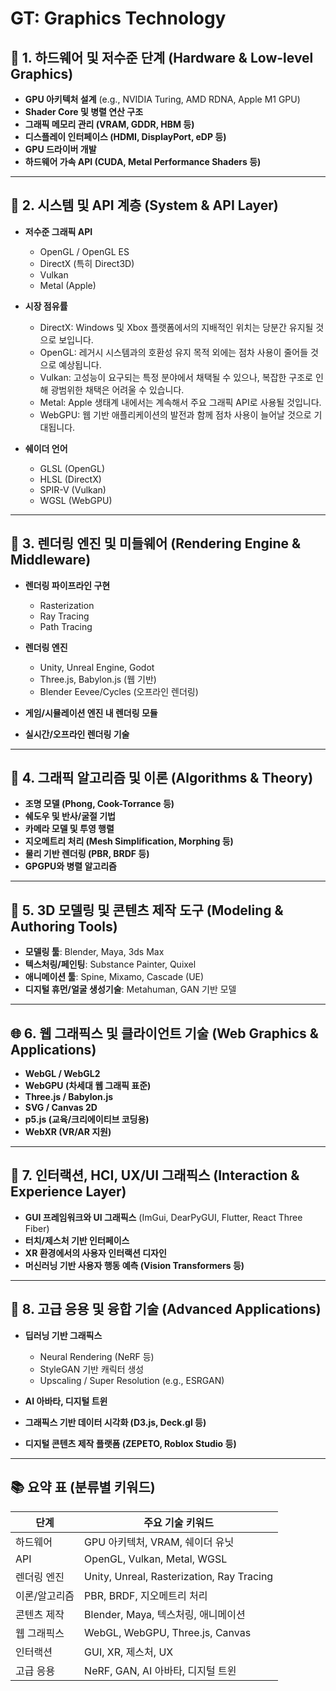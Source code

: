 # GT: Graphics Technology

## 🎯 **1. 하드웨어 및 저수준 단계 (Hardware & Low-level Graphics)**

* **GPU 아키텍처 설계** (e.g., NVIDIA Turing, AMD RDNA, Apple M1 GPU)
* **Shader Core 및 병렬 연산 구조**
* **그래픽 메모리 관리 (VRAM, GDDR, HBM 등)**
* **디스플레이 인터페이스 (HDMI, DisplayPort, eDP 등)**
* **GPU 드라이버 개발**
* **하드웨어 가속 API (CUDA, Metal Performance Shaders 등)**

---

## 🧠 **2. 시스템 및 API 계층 (System & API Layer)**

* **저수준 그래픽 API**

  * OpenGL / OpenGL ES
  * DirectX (특히 Direct3D)
  * Vulkan
  * Metal (Apple)
 
* **시장 점유률**
  * DirectX: Windows 및 Xbox 플랫폼에서의 지배적인 위치는 당분간 유지될 것으로 보입니다.
  * OpenGL: 레거시 시스템과의 호환성 유지 목적 외에는 점차 사용이 줄어들 것으로 예상됩니다.
  * Vulkan: 고성능이 요구되는 특정 분야에서 채택될 수 있으나, 복잡한 구조로 인해 광범위한 채택은 어려울 수 있습니다.
  * Metal: Apple 생태계 내에서는 계속해서 주요 그래픽 API로 사용될 것입니다.
  * WebGPU: 웹 기반 애플리케이션의 발전과 함께 점차 사용이 늘어날 것으로 기대됩니다.
 
* **쉐이더 언어**

  * GLSL (OpenGL)
  * HLSL (DirectX)
  * SPIR-V (Vulkan)
  * WGSL (WebGPU)

---

## 🧱 **3. 렌더링 엔진 및 미들웨어 (Rendering Engine & Middleware)**

* **렌더링 파이프라인 구현**

  * Rasterization
  * Ray Tracing
  * Path Tracing
* **렌더링 엔진**

  * Unity, Unreal Engine, Godot
  * Three.js, Babylon.js (웹 기반)
  * Blender Eevee/Cycles (오프라인 렌더링)
* **게임/시뮬레이션 엔진 내 렌더링 모듈**
* **실시간/오프라인 렌더링 기술**

---

## 🧮 **4. 그래픽 알고리즘 및 이론 (Algorithms & Theory)**

* **조명 모델 (Phong, Cook-Torrance 등)**
* **쉐도우 및 반사/굴절 기법**
* **카메라 모델 및 투영 행렬**
* **지오메트리 처리 (Mesh Simplification, Morphing 등)**
* **물리 기반 렌더링 (PBR, BRDF 등)**
* **GPGPU와 병렬 알고리즘**

---

## 🧰 **5. 3D 모델링 및 콘텐츠 제작 도구 (Modeling & Authoring Tools)**

* **모델링 툴**: Blender, Maya, 3ds Max
* **텍스처링/페인팅**: Substance Painter, Quixel
* **애니메이션 툴**: Spine, Mixamo, Cascade (UE)
* **디지털 휴먼/얼굴 생성기술**: Metahuman, GAN 기반 모델

---

## 🌐 **6. 웹 그래픽스 및 클라이언트 기술 (Web Graphics & Applications)**

* **WebGL / WebGL2**
* **WebGPU (차세대 웹 그래픽 표준)**
* **Three.js / Babylon.js**
* **SVG / Canvas 2D**
* **p5.js (교육/크리에이티브 코딩용)**
* **WebXR (VR/AR 지원)**

---

## 🧩 **7. 인터랙션, HCI, UX/UI 그래픽스 (Interaction & Experience Layer)**

* **GUI 프레임워크와 UI 그래픽스** (ImGui, DearPyGUI, Flutter, React Three Fiber)
* **터치/제스처 기반 인터페이스**
* **XR 환경에서의 사용자 인터랙션 디자인**
* **머신러닝 기반 사용자 행동 예측 (Vision Transformers 등)**

---

## 🌈 **8. 고급 응용 및 융합 기술 (Advanced Applications)**

* **딥러닝 기반 그래픽스**

  * Neural Rendering (NeRF 등)
  * StyleGAN 기반 캐릭터 생성
  * Upscaling / Super Resolution (e.g., ESRGAN)
* **AI 아바타, 디지털 트윈**
* **그래픽스 기반 데이터 시각화 (D3.js, Deck.gl 등)**
* **디지털 콘텐츠 제작 플랫폼 (ZEPETO, Roblox Studio 등)**

---

## 📚 요약 표 (분류별 키워드)

| 단계      | 주요 기술 키워드                                 |
| ------- | ----------------------------------------- |
| 하드웨어    | GPU 아키텍처, VRAM, 쉐이더 유닛                    |
| API     | OpenGL, Vulkan, Metal, WGSL               |
| 렌더링 엔진  | Unity, Unreal, Rasterization, Ray Tracing |
| 이론/알고리즘 | PBR, BRDF, 지오메트리 처리                       |
| 콘텐츠 제작  | Blender, Maya, 텍스처링, 애니메이션                |
| 웹 그래픽스  | WebGL, WebGPU, Three.js, Canvas           |
| 인터랙션    | GUI, XR, 제스처, UX                          |
| 고급 응용   | NeRF, GAN, AI 아바타, 디지털 트윈                 |
